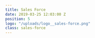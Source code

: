```yaml
---
title: Sales Force
date: 2019-03-25 12:03:00 Z
position: 5
logo: "/uploads/logo__sales-force.png"
class: sales-force
---
```

